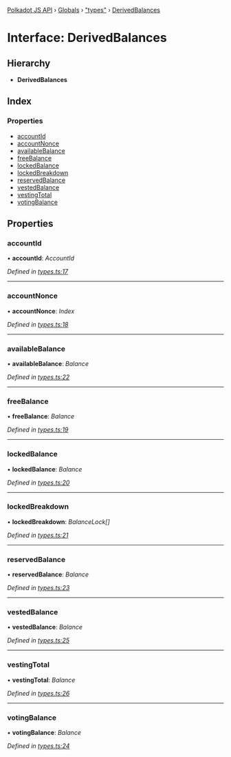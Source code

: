 [Polkadot JS API](../README.md) › [Globals](../globals.md) › ["types"](../modules/_types_.md) › [DerivedBalances](_types_.derivedbalances.md)

# Interface: DerivedBalances

## Hierarchy

* **DerivedBalances**

## Index

### Properties

* [accountId](_types_.derivedbalances.md#accountid)
* [accountNonce](_types_.derivedbalances.md#accountnonce)
* [availableBalance](_types_.derivedbalances.md#availablebalance)
* [freeBalance](_types_.derivedbalances.md#freebalance)
* [lockedBalance](_types_.derivedbalances.md#lockedbalance)
* [lockedBreakdown](_types_.derivedbalances.md#lockedbreakdown)
* [reservedBalance](_types_.derivedbalances.md#reservedbalance)
* [vestedBalance](_types_.derivedbalances.md#vestedbalance)
* [vestingTotal](_types_.derivedbalances.md#vestingtotal)
* [votingBalance](_types_.derivedbalances.md#votingbalance)

## Properties

###  accountId

• **accountId**: *AccountId*

*Defined in [types.ts:17](https://github.com/polkadot-js/api/blob/7cc961f789/packages/api-derive/src/types.ts#L17)*

___

###  accountNonce

• **accountNonce**: *Index*

*Defined in [types.ts:18](https://github.com/polkadot-js/api/blob/7cc961f789/packages/api-derive/src/types.ts#L18)*

___

###  availableBalance

• **availableBalance**: *Balance*

*Defined in [types.ts:22](https://github.com/polkadot-js/api/blob/7cc961f789/packages/api-derive/src/types.ts#L22)*

___

###  freeBalance

• **freeBalance**: *Balance*

*Defined in [types.ts:19](https://github.com/polkadot-js/api/blob/7cc961f789/packages/api-derive/src/types.ts#L19)*

___

###  lockedBalance

• **lockedBalance**: *Balance*

*Defined in [types.ts:20](https://github.com/polkadot-js/api/blob/7cc961f789/packages/api-derive/src/types.ts#L20)*

___

###  lockedBreakdown

• **lockedBreakdown**: *BalanceLock[]*

*Defined in [types.ts:21](https://github.com/polkadot-js/api/blob/7cc961f789/packages/api-derive/src/types.ts#L21)*

___

###  reservedBalance

• **reservedBalance**: *Balance*

*Defined in [types.ts:23](https://github.com/polkadot-js/api/blob/7cc961f789/packages/api-derive/src/types.ts#L23)*

___

###  vestedBalance

• **vestedBalance**: *Balance*

*Defined in [types.ts:25](https://github.com/polkadot-js/api/blob/7cc961f789/packages/api-derive/src/types.ts#L25)*

___

###  vestingTotal

• **vestingTotal**: *Balance*

*Defined in [types.ts:26](https://github.com/polkadot-js/api/blob/7cc961f789/packages/api-derive/src/types.ts#L26)*

___

###  votingBalance

• **votingBalance**: *Balance*

*Defined in [types.ts:24](https://github.com/polkadot-js/api/blob/7cc961f789/packages/api-derive/src/types.ts#L24)*
